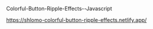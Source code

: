 Colorful-Button-Ripple-Effects--Javascript


https://shlomo-colorful-button-ripple-effects.netlify.app/
